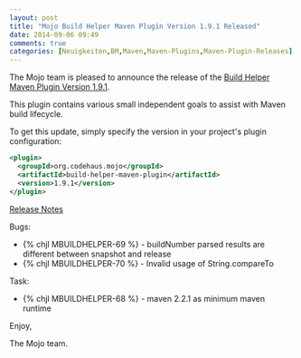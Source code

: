 ```yaml
---
layout: post
title: "Mojo Build Helper Maven Plugin Version 1.9.1 Released"
date: 2014-09-06 09:49
comments: true
categories: [Neuigkeiten,BM,Maven,Maven-Plugins,Maven-Plugin-Releases]
---
```

The Mojo team is pleased to announce the release of the 
[Build Helper Maven Plugin Version 1.9.1](http://mojo.codehaus.org/build-helper-maven-plugin/).

This plugin contains various small independent goals to assist with Maven
build lifecycle.

To get this update, simply specify the version in your project's plugin
configuration:

``` xml
<plugin>
  <groupId>org.codehaus.mojo</groupId>
  <artifactId>build-helper-maven-plugin</artifactId>
  <version>1.9.1</version>
</plugin>
```
<!-- more -->

[Release Notes](http://jira.codehaus.org/secure/ReleaseNote.jspa?projectId=11702&version=20534)

Bugs:

 * {% chjl MBUILDHELPER-69 %} - buildNumber parsed results are different between snapshot and release
 * {% chjl MBUILDHELPER-70 %} - Invalid usage of String.compareTo

Task:

 * {% chjl MBUILDHELPER-68 %} - maven 2.2.1 as minimum maven runtime

Enjoy,

The Mojo team.
